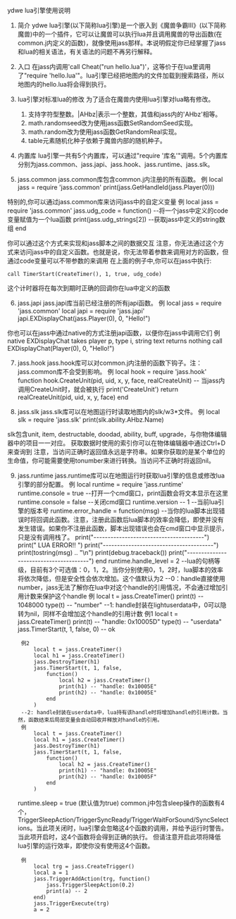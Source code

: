 ydwe lua引擎使用说明

1. 简介
ydwe lua引擎(以下简称lua引擎)是一个嵌入到《魔兽争霸III》(以下简称魔兽)中的一个插件，它可以让魔兽可以执行lua并且调用魔兽的导出函数(在common.j内定义的函数)，就像使用jass那样。本说明假定你已经掌握了jass和lua的相关语法，有关语法的问题不再另行解释。

2. 入口
在jass内调用'call Cheat("run hello.lua")'，这等价于在lua里调用了"require 'hello.lua'"。lua引擎已经把地图内的文件加载到搜索路径，所以地图内的hello.lua将会得到执行。

3. lua引擎对标准lua的修改
为了适合在魔兽内使用lua引擎对lua略有修改。
	1. 支持字符型整数。|AHbz|表示一个整数，其值和jass内的'AHbz'相等。
	2. math.randomseed改为使用jass函数SetRandomSeed实现。
	3. math.random改为使用jass函数GetRandomReal实现。
	4. table元素随机化种子依赖于魔兽内部的随机种子。

4. 内置库
lua引擎一共有5个内置库，可以通过"require '库名'"调用。5个内置库分别为jass.common、jass.japi、jass.hook、jass.runtime、jass.slk。

5. jass.common
jass.common库包含common.j内注册的所有函数。
例
	local jass = require 'jass.common'
	print(jass.GetHandleId(jass.Player(0)))
	
特别的,你可以通过jass.common库来访问jass中的自定义变量
例
	local jass = require 'jass.common'
	jass.udg_code = function() --将一个jass中定义的code变量赋值为一个lua函数
		print(jass.udg_strings[2]) --获取jass中定义的string数组
	end
	
你可以通过这个方式来实现和jass脚本之间的数据交互
注意，你无法通过这个方式来访问jass中的自定义函数。也就是说，你无法带着参数来调用对方的函数，但通过code变量可以不带参数的来调用
在上面的例子中,你可以在jass中执行:
	
	call TimerStart(CreateTimer(), 1, true, udg_code)
	
这个计时器将在每次到期时正确的回调你在lua中定义的函数

6. jass.japi
jass.japi库当前已经注册的所有japi函数。
例
	local jass = require 'jass.common'
	local japi = require 'jass.japi'
	japi.EXDisplayChat(jass.Player(0), 0, "Hello!")
	
你也可以在jass中通过native的方式注册japi函数，以便你在jass中调用它们
例
	native EXDisplayChat takes player p, type i, string text returns nothing
	call EXDisplayChat(Player(0), 0, "Hello!")

7. jass.hook
jass.hook库可以对common.j内注册的函数下钩子。注：jass.common库不会受到影响。
例
	local hook = require 'jass.hook'
	function hook.CreateUnit(pid, uid, x, y, face, realCreateUnit)
		-- 当jass内调用CreateUnit时，就会被执行
		print('CreateUnit')
		return realCreateUnit(pid, uid, x, y, face)
	end

8. jass.slk
jass.slk库可以在地图运行时读取地图内的slk/w3*文件。
例
	local slk = require 'jass.slk'
	print(slk.ability.AHbz.Name)
	
slk包含unit, item, destructable, doodad, ability, buff, upgrade，与你物体编辑器中的项目一一对应。
获取数据时使用的索引你可以在物体编辑器中通过Ctrl+D来查询到
注意，当访问正确时返回值永远是字符串。如果你获取的是某个单位的生命值，你可能需要使用tonumber来进行转换。当访问不正确时将返回nil。

9. jass.runtime
jass.runtime库可以在地图运行时获取lua引擎的信息或修改lua引擎的部分配置。
例
	local runtime = require 'jass.runtime'
	runtime.console = true --打开一个cmd窗口，print函数会将文本显示在这里
	runtime.console = false --关闭cmd窗口
	runtime.version -- 1 --当前lua引擎的版本号
	runtime.error_handle = function(msg) --当你的lua脚本出现错误时将回调此函数。注意，注册此函数后lua脚本的效率会降低，即使并没有发生错误。如果你不注册此函数，脚本出现错误也会在cmd窗口中显示提示，只是没有调用栈了。
		print("---------------------------------------")
		print("              LUA ERROR!!              ")
		print("---------------------------------------")
		print(tostring(msg) .. "\n")
		print(debug.traceback())
		print("---------------------------------------")
	end
	runtime.handle_level = 2 --lua的句柄等级，目前有3个可选值：0，1，2。当你分别使用0，1，2时，lua脚本的效率将依次降低，但是安全性会依次增加。这个值默认为2
		--0：handle直接使用number，jass无法了解你在lua中对这个handle的引用情况，不会通过增加引用计数来保护这个handle
		例
			local t = jass.CreateTimer()
			print(t) -- 1048000
			type(t) -- "number"
		--1: handle封装在lightuserdata中，0可以隐转为nil，同样不会增加这个handle的引用计数
		例1
			local t = jass.CreateTimer()
			print(t) -- "handle: 0x10005D"
			type(t) -- "userdata"
			jass.TimerStart(t, 1, false, 0) -- ok
		
		例2
			local t = jass.CreateTimer()
			local h1 = jass.CreateTimer()
			jass.DestroyTimer(h1)
			jass.TimerStart(t, 1, false,
				function()
					local h2 = jass.CreateTimer()
					print(h1) -- "handle: 0x10005E"
					print(h2) -- "handle: 0x10005E"
				end
			)
		--2: handle封装在userdata中，lua持有该handle时将增加handle的引用计数。当然，函数结束后局部变量会自动回收并释放对handle的引用。
		例
			local t = jass.CreateTimer()
			local h1 = jass.CreateTimer()
			jass.DestroyTimer(h1)
			jass.TimerStart(t, 1, false,
				function()
					local h2 = jass.CreateTimer()
					print(h1) -- "handle: 0x10005E"
					print(h2) -- "handle: 0x10005F"
				end
			)
	runtime.sleep = true (默认值为true)
	common.j中包含sleep操作的函数有4个，TriggerSleepAction/TriggerSyncReady/TriggerWaitForSound/SyncSelections。当此项关闭时，lua引擎会忽略这4个函数的调用，并给予运行时警告。当此项开启时，这4个函数将会得到正确的执行。
	但请注意开启此项将降低lua引擎的运行效率，即使你没有使用这4个函数。

		例
			local trg = jass.CreateTrigger()
			local a = 1
			jass.TriggerAddAction(trg, function()
				jass.TriggerSleepAction(0.2)
				print(a) -- 2
			end)
			jass.TriggerExecute(trg)
			a = 2